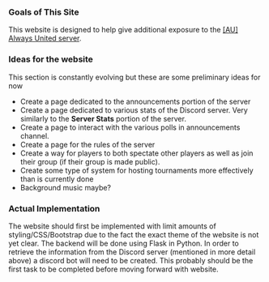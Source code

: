 ### Goals of This Site
<!-- Definitely add more here -->
This website is designed to help give additional exposure to the [[AU] Always United server](https://discord.gg/MFQQA9S).
### Ideas for the website
This section is constantly evolving but these are some preliminary ideas for now
* Create a page dedicated to the announcements portion of the server
* Create a page dedicated to various stats of the Discord server. Very similarly to the **Server Stats** portion of the server.
* Create a page to interact with the various polls in announcements channel.
* Create a page for the rules of the server
* Create a way for players to both spectate other players as well as join their group (if their group is made public).
* Create some type of system for hosting tournaments more effectively than is currently done
* Background music maybe?

### Actual Implementation
The website should first be implemented with limit amounts of styling/CSS/Bootstrap due to the fact the exact theme of the website is not yet clear.  The backend will be done using Flask in Python.  In order to retrieve the information from the Discord server (mentioned in more detail above) a discord bot will need to be created.  This probably should be the first task to be completed before moving forward with website.
